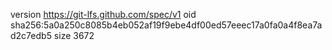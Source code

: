 version https://git-lfs.github.com/spec/v1
oid sha256:5a0a250c8085b4eb052af19f9ebe4df00ed57eeec17a0fa0a4f8ea7ad2c7edb5
size 3672

